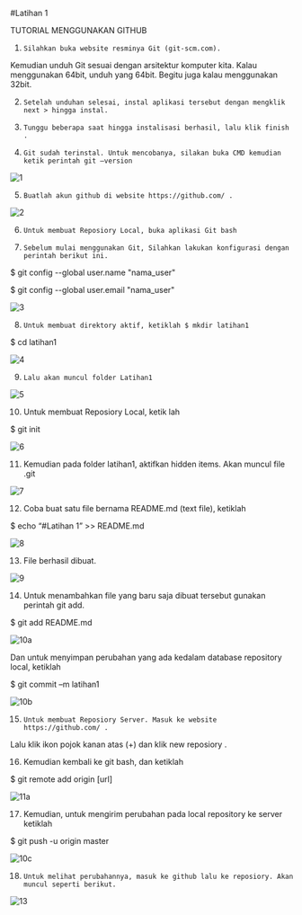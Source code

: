 #Latihan 1




TUTORIAL
MENGGUNAKAN GITHUB


1.     Silahkan buka website resminya Git (git-scm.com). 
Kemudian unduh Git sesuai dengan arsitektur komputer kita. 
Kalau menggunakan 64bit, unduh yang 64bit. Begitu juga kalau menggunakan 32bit.



2.     Setelah unduhan selesai, instal aplikasi tersebut dengan mengklik  next > hingga instal. 




3.     Tunggu beberapa saat hingga instalisasi berhasil, lalu klik finish .



4.     Git sudah terinstal. Untuk mencobanya, silakan buka CMD kemudian ketik perintah git –version


![1](https://user-images.githubusercontent.com/56390857/67141269-d043f000-f28b-11e9-9a07-31da8490457f.png)



5.     Buatlah akun github di website https://github.com/ . 


 ![2](https://user-images.githubusercontent.com/56390857/67141270-d043f000-f28b-11e9-925c-0dfacd4fda73.png)


6.     Untuk membuat Reposiory Local, buka aplikasi Git bash 




7.     Sebelum mulai menggunakan Git, Silahkan lakukan konfigurasi dengan perintah berikut ini.


$ git config --global user.name "nama_user"


$ git config --global user.email "nama_user"


![3](https://user-images.githubusercontent.com/56390857/67141271-d043f000-f28b-11e9-9132-91693037cc29.png)



8.     Untuk membuat direktory aktif, ketiklah $ mkdir latihan1


$ cd
latihan1


 
![4](https://user-images.githubusercontent.com/56390857/67141272-d0dc8680-f28b-11e9-8fad-1ef2aad7a2d0.png)



9.     Lalu akan muncul folder Latihan1


![5](https://user-images.githubusercontent.com/56390857/67141273-d1751d00-f28b-11e9-83d0-6bb63b15521a.png)




10.   Untuk membuat Reposiory Local, ketik lah 


$ git init


![6](https://user-images.githubusercontent.com/56390857/67141274-d20db380-f28b-11e9-8077-7a10cf94371b.png)
 



11.   Kemudian pada folder latihan1, aktifkan hidden items.
Akan muncul file .git


![7](https://user-images.githubusercontent.com/56390857/67141275-d20db380-f28b-11e9-9067-b4321a2ee0e2.png)

 



12.   Coba buat satu file bernama README.md (text file), ketiklah


$ echo “#Latihan 1” >> README.md


![8](https://user-images.githubusercontent.com/56390857/67141276-d2a64a00-f28b-11e9-8a67-75816a67e533.png)



13.   File berhasil dibuat.


![9](https://user-images.githubusercontent.com/56390857/67141277-d2a64a00-f28b-11e9-914e-566b25a0d327.png)



14.    Untuk menambahkan file yang baru saja dibuat tersebut
gunakan perintah git add.


$ git add README.md


![10a](https://user-images.githubusercontent.com/56390857/67142846-7a714700-f28f-11e9-9bdb-120bf11c0505.JPG)



Dan untuk menyimpan perubahan yang ada
kedalam database repository local, ketiklah 


$ git commit –m
latihan1


![10b](https://user-images.githubusercontent.com/56390857/67142847-7a714700-f28f-11e9-84d8-1401ec4923b0.JPG)


 
 
15.     Untuk membuat Reposiory Server. Masuk ke website https://github.com/ .



Lalu klik ikon pojok kanan atas (+) dan klik new reposiory .






16.    Kemudian kembali ke git bash, dan ketiklah 


$ git remote add origin [url]


![11a](https://user-images.githubusercontent.com/56390857/67142876-cfad5880-f28f-11e9-8d5b-0bb37a0c644e.JPG)
 



17.    Kemudian, untuk mengirim perubahan pada local repository ke server
ketiklah 





$ git push -u origin master


![10c](https://user-images.githubusercontent.com/56390857/67142848-7b09dd80-f28f-11e9-8db1-24f69c131420.JPG)





18.     Untuk melihat perubahannya, masuk ke github lalu ke reposiory. Akan muncul seperti berikut.


![13](https://user-images.githubusercontent.com/56390857/67141281-d4700d80-f28b-11e9-9d61-5cc6d2a7f485.png)



 



